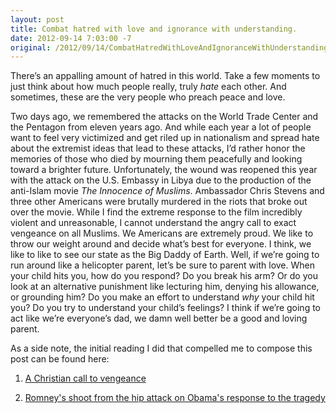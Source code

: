 ```yaml
---
layout: post
title: Combat hatred with love and ignorance with understanding.
date: 2012-09-14 7:03:00 -7
original: /2012/09/14/CombatHatredWithLoveAndIgnoranceWithUnderstanding.aspx
---
```

There’s an appalling amount of hatred in this world. Take a few moments to just think about how much people really, truly *hate* each other. And sometimes, these are the very people who preach peace and love.

Two days ago, we remembered the attacks on the World Trade Center and the Pentagon from eleven years ago. And while each year a lot of people want to feel very victimized and get riled up in nationalism and spread hate about the extremist ideas that lead to these attacks, I’d rather honor the memories of those who died by mourning them peacefully and looking toward a brighter future. Unfortunately, the wound was reopened this year with the attack on the U.S. Embassy in Libya due to the production of the anti-Islam movie *The Innocence of Muslims*. Ambassador Chris Stevens and three other Americans were brutally murdered in the riots that broke out over the movie. While I find the extreme response to the film incredibly violent and unreasonable, I cannot understand the angry call to exact vengeance on all Muslims. We Americans are extremely proud. We like to throw our weight around and decide what’s best for everyone. I think, we like to like to see our state as the Big Daddy of Earth. Well, if we’re going to run around like a helicopter parent, let’s be sure to parent with love. When your child hits you, how do you respond? Do you break his arm? Or do you look at an alternative punishment like lecturing him, denying his allowance, or grounding him? Do you make an effort to understand *why* your child hit you? Do you try to understand your child’s feelings? I think if we’re going to act like we’re everyone’s dad, we damn well better be a good and loving parent.

As a side note, the initial reading I did that compelled me to compose this post can be found here:

1. [A Christian call to vengeance][1]

2. [Romney's shoot from the hip attack on Obama's response to the tragedy][2]

[1]: http://www.nowtheendbegins.com/blog/?p=11145
[2]: http://www.huffingtonpost.com/2012/09/12/mitt-romney-obama-libya_n_1877406.html